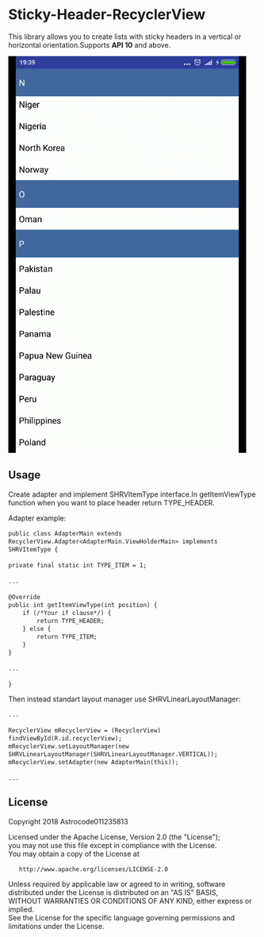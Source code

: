 # Sticky-Header-RecyclerView

This library allows you to create lists with sticky headers in a vertical or horizontal orientation.Supports **API 10** and above.

![Example vertical](shrv_preview.gif)

## Usage

Create adapter and implement SHRVItemType interface.In getItemViewType function when you want to place header return TYPE_HEADER.

Adapter example:

    public class AdapterMain extends RecyclerView.Adapter<AdapterMain.ViewHolderMain> implements SHRVItemType {

    private final static int TYPE_ITEM = 1;

    ...

    @Override
    public int getItemViewType(int position) {
        if (/*Your if clause*/) {
            return TYPE_HEADER;
        } else {
            return TYPE_ITEM;
        }
    }

    ...

    }

Then instead standart layout manager use SHRVLinearLayoutManager:

    ...

    RecyclerView mRecyclerView = (RecyclerView) findViewById(R.id.recyclerView);
    mRecyclerView.setLayoutManager(new SHRVLinearLayoutManager(SHRVLinearLayoutManager.VERTICAL));
    mRecyclerView.setAdapter(new AdapterMain(this));
    
    ...

## License

Copyright 2018 Astrocode011235813

   Licensed under the Apache License, Version 2.0 (the "License");  
   you may not use this file except in compliance with the License.  
   You may obtain a copy of the License at

       http://www.apache.org/licenses/LICENSE-2.0

   Unless required by applicable law or agreed to in writing, software  
   distributed under the License is distributed on an "AS IS" BASIS,  
   WITHOUT WARRANTIES OR CONDITIONS OF ANY KIND, either express or implied.  
   See the License for the specific language governing permissions and  
   limitations under the License.